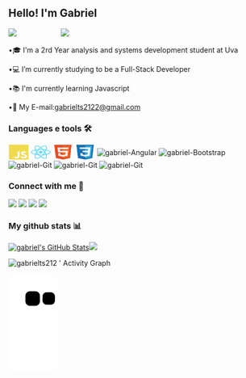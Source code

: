## Hello! I'm Gabriel
 <img src="https://img.icons8.com/officel/80/000000/globe--v2.png"/> 
  
   <img src="https://raw.githubusercontent.com/MicaelliMedeiros/micaellimedeiros/master/image/computer-illustration.png" min-width="400px" max-width="400px" width="400px" align="right">
  
  •🎓  I'm a 2rd Year  analysis and systems development student at Uva
  
  •💻 I’m currently studying to be a Full-Stack Developer
  
  •📚 I'm currently learning Javascript
  
  •📧 My E-mail:gabrielts2122@gmail.com
 
  <h3>Languages e tools 🛠</h3>
 <div style="display: inline_block">
  <img align="center" alt="gabriel-Js" height="30" width="40" src="https://raw.githubusercontent.com/devicons/devicon/master/icons/javascript/javascript-plain.svg">
  <img align="center" alt="gabriel-React" height="30" width="40" src="https://raw.githubusercontent.com/devicons/devicon/master/icons/react/react-original.svg">
  <img align="center" alt="gabriel-HTML" height="30" width="40" src="https://raw.githubusercontent.com/devicons/devicon/master/icons/html5/html5-original.svg">
  <img align="center" alt="gabriel-CSS" height="30" width="40" src="https://raw.githubusercontent.com/devicons/devicon/master/icons/css3/css3-original.svg">
  <img align="center" alt="gabriel-Angular" height="30" width="40" src="https://cdn.jsdelivr.net/gh/devicons/devicon/icons/angularjs/angularjs-plain.svg">
  <img align="center" alt="gabriel-Bootstrap" height="30" width="40" src="https://cdn.jsdelivr.net/gh/devicons/devicon/icons/bootstrap/bootstrap-original.svg">
  <img align="center" alt="gabriel-Git" height="30" width="40" src="https://cdn.jsdelivr.net/gh/devicons/devicon/icons/git/git-original.svg">
  <img align="center" alt="gabriel-Git" height="30" width="40"src="https://cdn.jsdelivr.net/gh/devicons/devicon/icons/nodejs/nodejs-original.svg">
  <img align="center" alt="gabriel-Git" height="30" width="40" src="https://cdn.jsdelivr.net/gh/devicons/devicon/icons/vscode/vscode-original.svg">
   </div>
 <div><h3>Connect with me 💬</h3>
 <a href="https://instagram.com" target="_blank"><img src="https://img.shields.io/badge/-Instagram-%23E4405F?style=for-the-badge&logo=instagram&logoColor=white" target="_blank"></a> <a href="colocar o link do discord aqui" target="_blank"><img src="https://img.shields.io/badge/Discord-7289DA?style=for-the-badge&logo=discord&logoColor=white" target="_blank"></a> <a href = "mailto:gabrielts2122@gmail.com"><img src="https://img.shields.io/badge/-Gmail-%23333?style=for-the-badge&logo=gmail&logoColor=white" target="_blank"></a> <a href="https://www.linkedin.com/in/gabriel-nascimento-pereira/" target="_blank"><img src="https://img.shields.io/badge/-LinkedIn-%230077B5?style=for-the-badge&logo=linkedin&logoColor=white" target="_blank"></a>  
<div>
 <h3>My github stats 📊</h3>
 <p align="left">
   <a href="https://github.com/gabrielts212">
   <p align="left">
 <a href="https://github.com/gabrielts212"><img  alt="gabriel's GitHub Stats" <img width="47.5%" src="https://awesome-github-stats.azurewebsites.net/user-stats/gabrielts212?cardType=github&theme=nord" /></a><img width="52.5%" src="https://github-readme-stats.vercel.app/api/top-langs/?username=gabrielts212&layout=compact&langs_count=7&theme=nord"/> </p>
   
  
![gabrielts212 ' Activity Graph](https://activity-graph.herokuapp.com/graph?username=gabrielts212&custom_title=gabrielts212%20Contribution%20Graph&theme=dracula&bg_color=373b44&hide_border=true&line=00FF00&point=00FF00)
</div>
 
  ![Snake animation](https://github.com/gabrielts212/gabrielts212/blob/output/github-contribution-grid-snake.svg)
 </div>
